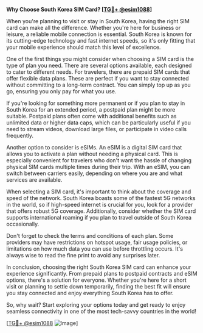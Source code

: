 **Why Choose South Korea SIM Card? [[TG💪+ @esim1088](https://t.me/s/esim1088)]**

When you're planning to visit or stay in South Korea, having the right SIM card can make all the difference. Whether you're here for business or leisure, a reliable mobile connection is essential. South Korea is known for its cutting-edge technology and fast internet speeds, so it's only fitting that your mobile experience should match this level of excellence.

One of the first things you might consider when choosing a SIM card is the type of plan you need. There are several options available, each designed to cater to different needs. For travelers, there are prepaid SIM cards that offer flexible data plans. These are perfect if you want to stay connected without committing to a long-term contract. You can simply top up as you go, ensuring you only pay for what you use.

If you're looking for something more permanent or if you plan to stay in South Korea for an extended period, a postpaid plan might be more suitable. Postpaid plans often come with additional benefits such as unlimited data or higher data caps, which can be particularly useful if you need to stream videos, download large files, or participate in video calls frequently.

Another option to consider is eSIMs. An eSIM is a digital SIM card that allows you to activate a plan without needing a physical card. This is especially convenient for travelers who don't want the hassle of changing physical SIM cards multiple times during their trip. With an eSIM, you can switch between carriers easily, depending on where you are and what services are available.

When selecting a SIM card, it's important to think about the coverage and speed of the network. South Korea boasts some of the fastest 5G networks in the world, so if high-speed internet is crucial for you, look for a provider that offers robust 5G coverage. Additionally, consider whether the SIM card supports international roaming if you plan to travel outside of South Korea occasionally.

Don't forget to check the terms and conditions of each plan. Some providers may have restrictions on hotspot usage, fair usage policies, or limitations on how much data you can use before throttling occurs. It's always wise to read the fine print to avoid any surprises later.

In conclusion, choosing the right South Korea SIM card can enhance your experience significantly. From prepaid plans to postpaid contracts and eSIM options, there's a solution for everyone. Whether you're here for a short visit or planning to settle down temporarily, finding the best fit will ensure you stay connected and enjoy everything South Korea has to offer. 

So, why wait? Start exploring your options today and get ready to enjoy seamless connectivity in one of the most tech-savvy countries in the world! 

[[TG💪+ @esim1088](https://t.me/s/esim1088) ![Image](https://i.postimg.cc/Y0z9fWf4/image.png)]